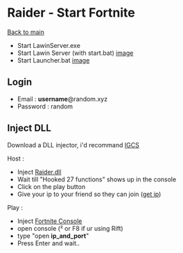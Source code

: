 # Raider - Start Fortnite

[Back to main](../README.md)

- Start LawinServer.exe
- Start Lawin Server (with start.bat) [image](../assets/LawinBatch.png)
- Start Launcher.bat [image](assets/LauncherBatch.png)
  
## Login
- Email : **username**@random.xyz
- Password : random

## Inject DLL

Download a DLL injector, i'd recommand [IGCS](https://github.com/FransBouma/InjectableGenericCameraSystem/releases/tag/IGCSInjectorUI_103)

Host : 
- Inject [Raider.dll](build.md)
- Wait till "Hooked 27 functions" shows up in the console
- Click on the play button
- Give your ip to your friend so they can join ([get ip](host.md))

Play :
- Inject [Fortnite Console](https://download1495.mediafire.com/32n4wqea4gdg/xhfptnpt5ift4q6/Fortnite+Console+v1.1.dll)
- open console (² or F8 if ur using Rift)
- type "open **ip_and_port**"
- Press Enter and wait..

